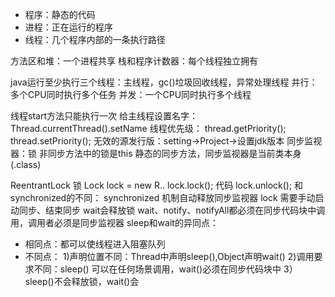 
- 程序：静态的代码
- 进程：正在运行的程序
- 线程：几个程序内部的一条执行路径

方法区和堆：一个进程共享
栈和程序计数器：每个线程独立拥有

java运行至少执行三个线程：主线程，gc()垃圾回收线程，异常处理线程
并行：多个CPU同时执行多个任务
并发：一个CPU同时执行多个线程

线程start方法只能执行一次
给主线程设置名字：Thread.currentThread().setName
线程优先级：
thread.getPriority();
thread.setPriority();
无效的源发行版：setting->Project->设置jdk版本
同步监视器：锁
非同步方法中的锁是this
静态的同步方法，同步监视器是当前类本身(.class)

ReentrantLock 锁
Lock lock = new R..
lock.lock();
代码
lock.unlock();
和synchronized的不同：
synchronized 机制自动释放同步监视器
lock 需要手动启动同步、结束同步
wait会释放锁
wait、notify、notifyAll都必须在同步代码块中调用，调用者必须是同步监视器
sleep和wait的异同点：
- 相同点：都可以使线程进入阻塞队列
- 不同点：
    1)声明位置不同：Thread中声明sleep(),Object声明wait()
    2)调用要求不同：sleep() 可以在任何场景调用，wait()必须在同步代码块中
    3）sleep()不会释放锁，wait()会        